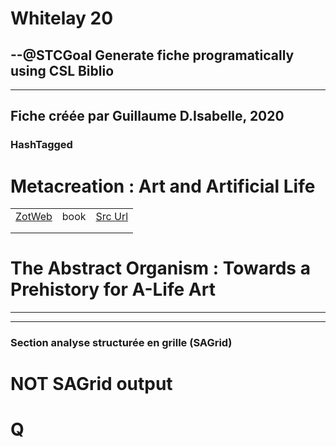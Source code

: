 # Whitelay 20



--@STCGoal Generate fiche programatically using CSL Biblio
----


----
Fiche créée par Guillaume D.Isabelle, 2020 
---- 

### HashTagged 





# Metacreation : Art and Artificial Life
|       |       |       |
|  ---  |  ---  |  ---  |
|   [ZotWeb](http://zotero.org/users/180474/items/XKNF5R5M)    | book      | [Src Url](undefined)      |
|       |       |       |
|       |       |       |

The Abstract Organism : Towards a Prehistory for A-Life Art
===========================================================






----

----



### Section analyse structurée en grille (SAGrid)


# NOT SAGrid output

# Q

